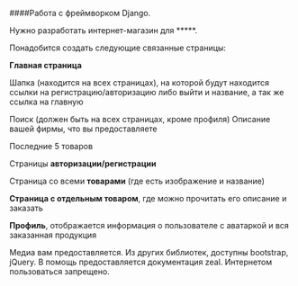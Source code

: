 ####Работа с фреймворком Django.

Нужно разработать интернет-магазин для *****.

Понадобится создать следующие связанные страницы:

**Главная страница**

Шапка (находится на всех страницах),
на которой будут находится ссылки на регистрацию/авторизацию
либо выйти и название, а так же ссылка на главную

Поиск (должен быть на всех страницах, кроме профиля)
Описание вашей фирмы, что вы предоставляете

Последние 5 товаров

Страницы **авторизации/регистрации**

Страница со всеми **товарами** (где есть изображение и название)

**Страница с отдельным товаром**, где можно прочитать его описание
и заказать

**Профиль**, отображается информация о пользователе c аватаркой
и вся заказанная продукция

Медиа вам предоставляется.
Из других библиотек, доступны bootstrap, jQuery.
В помощь предоставляется документация zeal.
Интернетом пользоваться запрещено.
